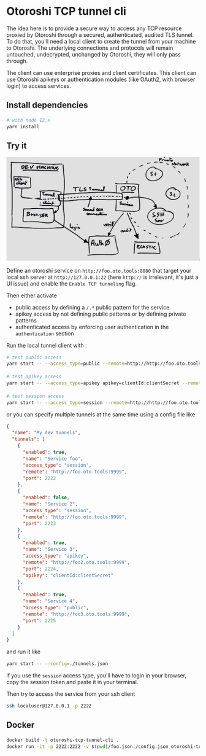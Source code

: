 # Otoroshi TCP tunnel cli

The idea here is to provide a secure way to access any TCP resource proxied by Otoroshi through a secured, authenticated, audited TLS tunnel. 
To do that, you'll need a local client to create the tunnel from your machine to Otoroshi. The underlying connections and protocols will remain untouched, undecrypted, unchanged by Otoroshi, they will only pass through.

The client can use enterprise proxies and client certificates. This client can use Otoroshi apikeys or authentication modules (like OAuth2, with browser login) to access services.

## Install dependencies

```sh
# with node 12.x
yarn install
```

## Try it

![Schema](./schema.jpg)

Define an otoroshi service on `http://foo.oto.tools:8080` that target your local ssh server at `http://127.0.0.1:22` (here `http://` is irrelevant, it's just a UI issue) and enable the `Enable TCP tunneling` flag. 

 Then either activate 

* public access by defining a `/.*` public pattern for the service
* apikey access by not defining public patterns or by defining private patterns
* authenticated access by enforcing user authentication in the `authentication` section

Run the local tunnel client with :

```sh
# test public access
yarn start -- --access_type=public --remote=http://http://foo.oto.tools:8080 --port=2222

# test apikey access
yarn start -- --access_type=apikey apikey=clientId:clientSecret --remote=http://http://foo.oto.tools:8080 --port=2222

# test session access
yarn start -- --access_type=session --remote=http://http://foo.oto.tools:8080 --port=2222
```

or you can specify multiple tunnels at the same time using a config file like

```json
{
  "name": "My dev tunnels",
  "tunnels": [
    {
      "enabled": true,
      "name": "Service foo",
      "access_type": "session",
      "remote": "http://foo.oto.tools:9999",
      "port": 2222
    },
    {
      "enabled": false,
      "name": "Service 2",
      "access_type": "session",
      "remote": "http://foo.oto.tools:9999",
      "port": 2223
    },
    {
      "enabled": true,
      "name": "Service 3",
      "access_type": "apikey",
      "remote": "http://foo2.oto.tools:9999",
      "port": 2224,
      "apikey": "clientId:clientSecret"
    },
    {
      "enabled": true,
      "name": "Service 4",
      "access_type": "public",
      "remote": "http://foo3.oto.tools:9999",
      "port": 2225
    }
  ]
}
```

and run it like

```sh
yarn start -- --config=./tunnels.json
```

if you use the `session` access type, you'll have to login in your browser, copy the session token and paste it in your terminal.

Then try to access the service from your ssh client

```sh
ssh localuser@127.0.0.1 -p 2222
```

## Docker

```sh
docker build -t otoroshi-tcp-tunnel-cli .
docker run -it -p 2222:2222 -v $(pwd)/foo.json:/config.json otoroshi-tcp-tunnel-cli --config=/config.json
```